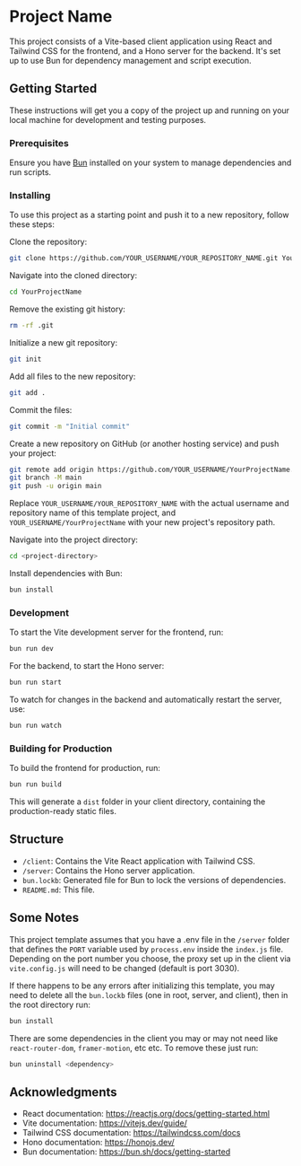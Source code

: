 # Project Name

This project consists of a Vite-based client application using React and Tailwind CSS for the frontend, and a Hono server for the backend. It's set up to use Bun for dependency management and script execution.

## Getting Started

These instructions will get you a copy of the project up and running on your local machine for development and testing purposes.

### Prerequisites

Ensure you have [Bun](https://bun.sh/) installed on your system to manage dependencies and run scripts.

### Installing

To use this project as a starting point and push it to a new repository, follow these steps:

Clone the repository:

```bash
git clone https://github.com/YOUR_USERNAME/YOUR_REPOSITORY_NAME.git YourProjectName
```

Navigate into the cloned directory:

```bash
cd YourProjectName
```

Remove the existing git history:

```bash
rm -rf .git
```

Initialize a new git repository:

```bash
git init
```

Add all files to the new repository:

```bash
git add .
```

Commit the files:

```bash
git commit -m "Initial commit"
```

Create a new repository on GitHub (or another hosting service) and push your project:

```bash
git remote add origin https://github.com/YOUR_USERNAME/YourProjectName.git
git branch -M main
git push -u origin main
```

Replace `YOUR_USERNAME/YOUR_REPOSITORY_NAME` with the actual username and repository name of this template project, and `YOUR_USERNAME/YourProjectName` with your new project's repository path.

Navigate into the project directory:

```bash
cd <project-directory>
```

Install dependencies with Bun:

```bash
bun install
```

### Development

To start the Vite development server for the frontend, run:

```bash
bun run dev
```

For the backend, to start the Hono server:

```bash
bun run start
```

To watch for changes in the backend and automatically restart the server, use:

```bash
bun run watch
```

### Building for Production

To build the frontend for production, run:

```bash
bun run build
```

This will generate a `dist` folder in your client directory, containing the production-ready static files.

## Structure

- `/client`: Contains the Vite React application with Tailwind CSS.
- `/server`: Contains the Hono server application.
- `bun.lockb`: Generated file for Bun to lock the versions of dependencies.
- `README.md`: This file.

## Some Notes

This project template assumes that you have a .env file in the `/server` folder that defines the `PORT` variable used by `process.env` inside the `index.js` file. Depending on the port number you choose, the proxy set up in the client via `vite.config.js` will need to be changed (default is port 3030).

If there happens to be any errors after initializing this template, you may need to delete all the `bun.lockb` files (one in root, server, and client), then in the root directory run:

```bash
bun install
```

There are some dependencies in the client you may or may not need like `react-router-dom`, `framer-motion`, etc etc. To remove these just run:

```bash
bun uninstall <dependency>
```

## Acknowledgments

- React documentation: https://reactjs.org/docs/getting-started.html
- Vite documentation: https://vitejs.dev/guide/
- Tailwind CSS documentation: https://tailwindcss.com/docs
- Hono documentation: https://honojs.dev/
- Bun documentation: https://bun.sh/docs/getting-started

